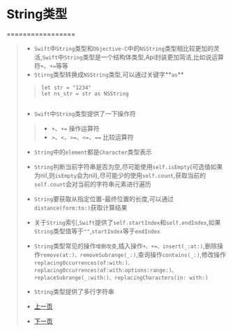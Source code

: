 # String类型
=================

> - `Swift`中`String`类型和`Objective-C`中的`NSString`类型相比较更加的灵活,`Swift`中`String`类型是一个结构体类型,Api封装更加简洁,比如说运算符`+`、`+=`等等
> - `Stirng`类型转换成`NSString`类型,可以通过关键字**`as`**
>  > ```
>  > let str = "1234" 
>  > let ns_str = str as NSString
> 
>  > ```
> - `Swift`中`String`类型提供了一下操作符
>  > - `+`、`+=` 操作运算符
>  > - `>`、`<`、`>=`、`<=`、`==` 比较运算符
> 
> - `String`中的`element`都是`Character`类型表示
> - `String`判断当前字符串是否为空,尽可能使用`self.isEmpty`(可选值如果为nil,则`isEmpty`会为nil),尽可能少的使用`self.count`,获取当前的`self.count`会对当前的字符串元素进行遍历
> - `String`要获取从指定位置-最终位置的长度,可以通过`distance(form:to:)`获取计算结果
> - 关于`String`索引,`Swift`提供了`self.startIndex`和`self.endIndex`,如果`String`类型值等于`""`,`startIndex`等于`endIndex`
> - `String`类型常见的操作`增删改查`,插入操作`+、+=、insert(_:at:)`,删除操作`remove(at:)、removeSubrange(_:)`,查询操作`contains(_:)`,修改操作`replacingOccurrences(of:with:)、replacingOccurrences(of:with:options:range:)、replaceSubrange(_:with:)、replacingCharacters(in: with:)`
> - `String`类型提供了多行字符串
>
>
>
> - [上一页](1.4Bool类型.md)  
> - [下一页](1.6String类型.md)


